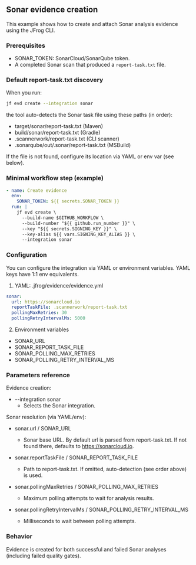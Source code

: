 ## Sonar evidence creation

This example shows how to create and attach Sonar analysis evidence using the JFrog CLI.

### Prerequisites
- SONAR_TOKEN: SonarCloud/SonarQube token.
- A completed Sonar scan that produced a `report-task.txt` file.

### Default report-task.txt discovery
When you run:
```bash
jf evd create --integration sonar
```
the tool auto-detects the Sonar task file using these paths (in order):
- target/sonar/report-task.txt (Maven)
- build/sonar/report-task.txt (Gradle)
- .scannerwork/report-task.txt (CLI scanner)
- .sonarqube/out/.sonar/report-task.txt (MSBuild)

If the file is not found, configure its location via YAML or env var (see below).

### Minimal workflow step (example)
```yaml
- name: Create evidence
  env:
    SONAR_TOKEN: ${{ secrets.SONAR_TOKEN }}
  run: |
    jf evd create \
      --build-name $GITHUB_WORKFLOW \
      --build-number "${{ github.run_number }}" \
      --key "${{ secrets.SIGNING_KEY }}" \
      --key-alias ${{ vars.SIGNING_KEY_ALIAS }} \
      --integration sonar
```

### Configuration
You can configure the integration via YAML or environment variables. YAML keys have 1:1 env equivalents.

1) YAML: .jfrog/evidence/evidence.yml
```yaml
sonar:
  url: https://sonarcloud.io
  reportTaskFile: .scannerwork/report-task.txt
  pollingMaxRetries: 30
  pollingRetryIntervalMs: 5000
```

2) Environment variables
- SONAR_URL
- SONAR_REPORT_TASK_FILE
- SONAR_POLLING_MAX_RETRIES
- SONAR_POLLING_RETRY_INTERVAL_MS

### Parameters reference
Evidence creation:

- --integration sonar
  - Selects the Sonar integration.

Sonar resolution (via YAML/env):

- sonar.url / SONAR_URL
  - Sonar base URL. By default url is parsed from report-task.txt. If not found there, defaults to https://sonarcloud.io.

- sonar.reportTaskFile / SONAR_REPORT_TASK_FILE
  - Path to report-task.txt. If omitted, auto-detection (see order above) is used.

- sonar.pollingMaxRetries / SONAR_POLLING_MAX_RETRIES
  - Maximum polling attempts to wait for analysis results.

- sonar.pollingRetryIntervalMs / SONAR_POLLING_RETRY_INTERVAL_MS
  - Milliseconds to wait between polling attempts.

### Behavior
Evidence is created for both successful and failed Sonar analyses (including failed quality gates).
